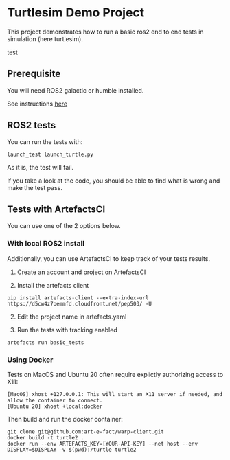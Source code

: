 # Turtlesim Demo Project

This project demonstrates how to run a basic ros2 end to end tests in simulation (here turtlesim).

test

## Prerequisite

You will need ROS2 galactic or humble installed.

See instructions [here](https://docs.ros.org/en/humble/Installation.html)

## ROS2 tests

You can run the tests with:

```
launch_test launch_turtle.py
```

As it is, the test will fail.

If you take a look at the code, you should be able to find what is wrong and make the test pass.


## Tests with ArtefactsCI


You can use one of the 2 options below.

### With local ROS2 install

Additionally, you can use ArtefactsCI to keep track of your tests results.

1. Create an account and project on ArtefactsCI

2. Install the artefacts client

```
pip install artefacts-client --extra-index-url https://d5cw4z7oemmfd.cloudfront.net/pep503/ -U
```

2. Edit the project name in artefacts.yaml

3. Run the tests with tracking enabled

```
artefacts run basic_tests
```

### Using Docker


Tests on MacOS and Ubuntu 20 often require explictly authorizing access to X11:

    [MacOS] xhost +127.0.0.1: This will start an X11 server if needed, and allow the container to connect.
    [Ubuntu 20] xhost +local:docker

Then build and run the docker container:

```
git clone git@github.com:art-e-fact/warp-client.git
docker build -t turtle2 .
docker run --env ARTEFACTS_KEY=[YOUR-API-KEY] --net host --env DISPLAY=$DISPLAY -v $(pwd):/turtle turtle2
```
